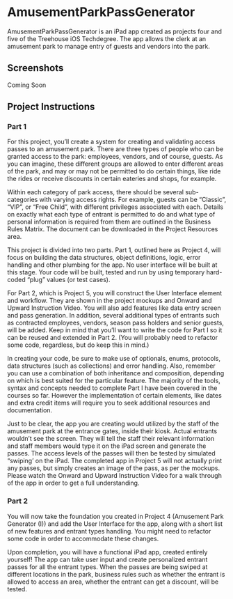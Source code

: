 # AmusementParkPassGenerator

AmusementParkPassGenerator is an iPad app created as projects four and five of the Treehouse iOS Techdegree. The app allows the clerk at an amusement park to manage entry of guests and vendors into the park.

## Screenshots
Coming Soon

## Project Instructions

### Part 1
For this project, you’ll create a system for creating and validating access passes to an amusement park. There are three types of people who can be granted access to the park: employees, vendors, and of course, guests. As you can imagine, these different groups are allowed to enter different areas of the park, and may or may not be permitted to do certain things, like ride the rides or receive discounts in certain eateries and shops, for example.

Within each category of park access, there should be several sub-categories with varying access rights. For example, guests can be “Classic”, “VIP”, or “Free Child”, with different privileges associated with each. Details on exactly what each type of entrant is permitted to do and what type of personal information is required from them are outlined in the Business Rules Matrix. The document can be downloaded in the Project Resources area.

This project is divided into two parts. Part 1, outlined here as Project 4, will focus on building the data structures, object definitions, logic, error handling and other plumbing for the app. No user interface will be built at this stage. Your code will be built, tested and run by using temporary hard-coded “plug” values (or test cases).

For Part 2, which is Project 5, you will construct the User Interface element and workflow. They are shown in the project mockups and Onward and Upward Instruction Video. You will also add features like data entry screen and pass generation. In addition, several additional types of entrants such as contracted employees, vendors, season pass holders and senior guests, will be added. Keep in mind that you’ll want to write the code for Part I so it can be reused and extended in Part 2. (You will probably need to refactor some code, regardless, but do keep this in mind.)

In creating your code, be sure to make use of optionals, enums, protocols, data structures (such as collections) and error handling. Also, remember you can use a combination of both inheritance and composition, depending on which is best suited for the particular feature. The majority of the tools, syntax and concepts needed to complete Part I have been covered in the courses so far. However the implementation of certain elements, like dates and extra credit items will require you to seek additional resources and documentation.

Just to be clear, the app you are creating would utilized by the staff of the amusement park at the entrance gates, inside their kiosk. Actual entrants wouldn’t see the screen. They will tell the staff their relevant information and staff members would type it on the iPad screen and generate the passes. The access levels of the passes will then be tested by simulated “swiping’ on the iPad. The completed app in Project 5 will not actually print any passes, but simply creates an image of the pass, as per the mockups. Please watch the Onward and Upward Instruction Video for a walk through of the app in order to get a full understanding.

### Part 2
You will now take the foundation you created in Project 4 (Amusement Park Generator (I)) and add the User Interface for the app, along with a short list of new features and entrant types handling. You might need to refactor some code in order to accommodate these changes.

Upon completion, you will have a functional iPad app, created entirely yourself! The app can take user input and create personalized entrant passes for all the entrant types. When the passes are being swiped at different locations in the park, business rules such as whether the entrant is allowed to access an area, whether the entrant can get a discount, will be tested.
